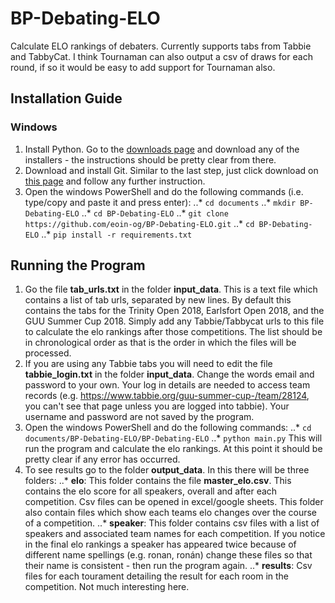 # BP-Debating-ELO
Calculate ELO rankings of debaters. Currently supports tabs from Tabbie and TabbyCat. I think Tournaman can also output a csv of draws for each round, if so it would be easy to add support for Tournaman also. 

Installation Guide
------------------

### Windows

1. Install Python. Go to the [downloads page](https://www.python.org/downloads/release/python-370/) and download any of the installers -  the instructions should be pretty clear from there.
2. Download and install Git. Similar to the last step, just click download on [this page](https://gitforwindows.org/) and follow any further instruction.
3. Open the windows PowerShell and do the following commands (i.e. type/copy and paste it and press enter):
..* `cd documents`
..* `mkdir BP-Debating-ELO`
..* `cd BP-Debating-ELO`
..* `git clone https://github.com/eoin-og/BP-Debating-ELO.git`
..* `cd BP-Debating-ELO`
..* `pip install -r requirements.txt`


Running the Program
-------------------
1. Go the file **tab_urls.txt** in the folder **input_data**. This is a text file which contains a list of tab urls, separated by new lines. By default this contains the tabs for the Trinity Open 2018, Earlsfort Open 2018, and the GUU Summer Cup 2018. Simply add any Tabbie/Tabbycat urls to this file to calculate the elo rankings after those competitions. The list should be in chronological order as that is the order in which the files will be processed.
2. If you are using any Tabbie tabs you will need to edit the file **tabbie_login.txt** in the folder **input_data**. Change the words email and password to your own. Your log in details are needed to access team records (e.g. https://www.tabbie.org/guu-summer-cup-/team/28124, you can't see that page unless you are logged into tabbie). Your username and password are not saved by the program.
3. Open the windows PowerShell and do the following commands:
..* `cd documents/BP-Debating-ELO/BP-Debating-ELO`
..* `python main.py`
This will run the program and calculate the elo rankings. At this point it should be pretty clear if any error has occurred.
4. To see results go to the folder **output_data**. In this there will be three folders:
..* **elo**: This folder contains the file **master_elo.csv**. This contains the elo score for all speakers, overall and after each competition. Csv files can be opened in excel/google sheets. This folder also contain files which show each teams elo changes over the course of a competition.
..* **speaker**: This folder contains csv files with a list of speakers and associated team names for each competition. If you notice in the final elo rankings a speaker has appeared twice because of different name spellings (e.g. ronan, ronán) change these files so that their name is consistent -  then run the program again.
..* **results**: Csv files for each tourament detailing the result for each room in the competition. Not much interesting here.
